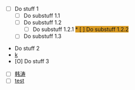 * [ ] Do stuff 1
  * [ ] Do substuff 1.1
  * [ ] Do substuff 1.2
    * [ ] Do substuff 1.2.1
<span style="background:#d79921;">    * [ ] Do substuff 1.2.2</span>
  * [ ] Do substuff 1.3
* Do stuff 2
* [k](k.md)
* [O] Do stuff 3
* [ ] [韩涛](韩涛.md)
* [ ] [test](test.md)
